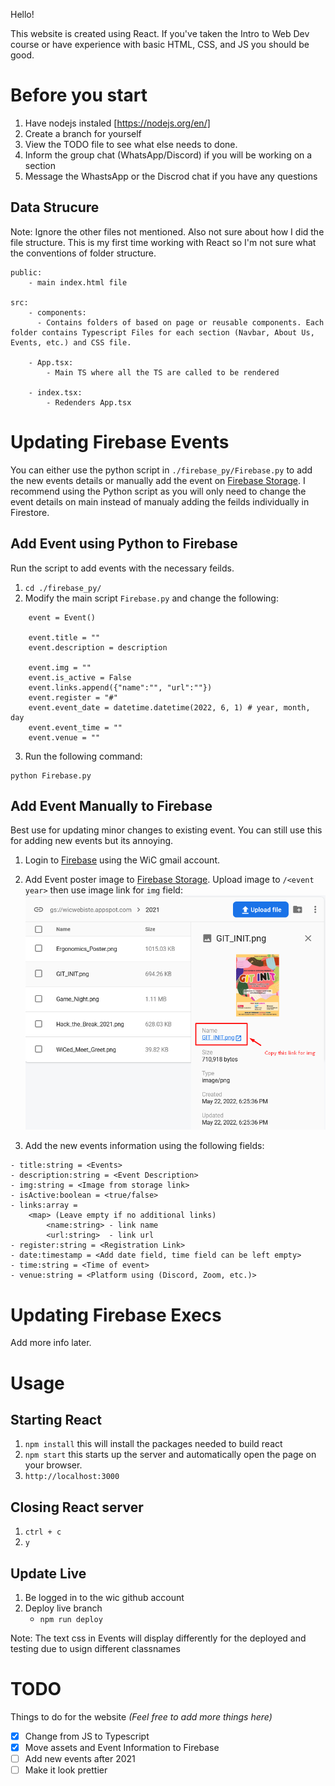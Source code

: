 Hello!

This website is created using React. If you've taken the Intro to Web Dev course or have experience with basic HTML, CSS, and JS you should be good.

# Before you start

1. Have nodejs instaled [https://nodejs.org/en/]
2. Create a branch for yourself
3. View the TODO file to see what else needs to done.
4. Inform the group chat (WhatsApp/Discord) if you will be working on a section
5. Message the WhastsApp or the Discrod chat if you have any questions

## Data Strucure

Note: Ignore the other files not mentioned. Also not sure about how I did the file structure. This is my first time working with React so I'm not sure what the conventions of folder structure.

    public:
        - main index.html file

    src:
        - components:
          - Contains folders of based on page or reusable components. Each folder contains Typescript Files for each section (Navbar, About Us, Events, etc.) and CSS file.

        - App.tsx:
            - Main TS where all the TS are called to be rendered

        - index.tsx:
            - Redenders App.tsx

# Updating Firebase Events

You can either use the python script in `./firebase_py/Firebase.py` to add the new events details or manually add the event on [Firebase Storage](https://console.firebase.google.com/u/2/project/wicwebiste/storage/wicwebiste.appspot.com/files). I recommend using the Python script as you will only need to change the event details on main instead of manualy adding the feilds individually in Firestore.

## Add Event using Python to Firebase

Run the script to add events with the necessary feilds.

1. `cd ./firebase_py/`
2. Modify the main script `Firebase.py` and change the following:

```
    event = Event()

    event.title = ""
    event.description = description

    event.img = ""
    event.is_active = False
    event.links.append({"name":"", "url":""})
    event.register = "#"
    event.event_date = datetime.datetime(2022, 6, 1) # year, month, day
    event.event_time = ""
    event.venue = ""
```

3. Run the following command:

```
python Firebase.py
```

## Add Event Manually to Firebase

Best use for updating minor changes to existing event. You can still use this for adding new events but its annoying.

1. Login to [Firebase](https://console.firebase.google.com/u/2/project/wicwebiste/firestore/data/~2Fevents~2FMB3A1VS3flmJS7pts3kJ) using the WiC gmail account.
2. Add Event poster image to [Firebase Storage](https://console.firebase.google.com/u/2/project/wicwebiste/storage/wicwebiste.appspot.com/files). Upload image to `/<event year>` then use image link for `img` field:
   ![posterLink](./README_Img/PosterLink.png)

3. Add the new events information using the following fields:

```
- title:string = <Events>
- description:string = <Event Description>
- img:string = <Image from storage link>
- isActive:boolean = <true/false>
- links:array =
    <map> (Leave empty if no additional links)
        <name:string> - link name
        <url:string>  - link url
- register:string = <Registration Link>
- date:timestamp = <Add date field, time field can be left empty>
- time:string = <Time of event>
- venue:string = <Platform using (Discord, Zoom, etc.)>
```

# Updating Firebase Execs

Add more info later.

# Usage

## Starting React

1. `npm install` this will install the packages needed to build react
2. `npm start` this starts up the server and automatically open the page on your browser.
3. `http://localhost:3000`

## Closing React server

1. `ctrl + c`
2. `y`

## Update Live

1. Be logged in to the wic github account
2. Deploy live branch
   - `npm run deploy`

Note: The text css in Events will display differently for the deployed and testing due to <Text> usign different classnames

# TODO

Things to do for the website
_(Feel free to add more things here)_

- [x] Change from JS to Typescript
- [x] Move assets and Event Information to Firebase
- [ ] Add new events after 2021
- [ ] Make it look prettier
